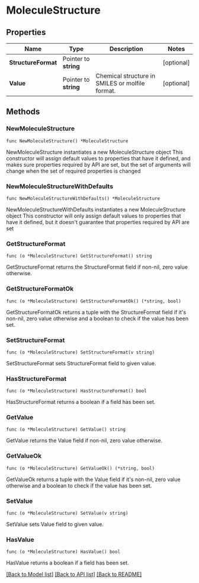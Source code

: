 # MoleculeStructure

## Properties

Name | Type | Description | Notes
------------ | ------------- | ------------- | -------------
**StructureFormat** | Pointer to **string** |  | [optional] 
**Value** | Pointer to **string** | Chemical structure in SMILES or molfile format. | [optional] 

## Methods

### NewMoleculeStructure

`func NewMoleculeStructure() *MoleculeStructure`

NewMoleculeStructure instantiates a new MoleculeStructure object
This constructor will assign default values to properties that have it defined,
and makes sure properties required by API are set, but the set of arguments
will change when the set of required properties is changed

### NewMoleculeStructureWithDefaults

`func NewMoleculeStructureWithDefaults() *MoleculeStructure`

NewMoleculeStructureWithDefaults instantiates a new MoleculeStructure object
This constructor will only assign default values to properties that have it defined,
but it doesn't guarantee that properties required by API are set

### GetStructureFormat

`func (o *MoleculeStructure) GetStructureFormat() string`

GetStructureFormat returns the StructureFormat field if non-nil, zero value otherwise.

### GetStructureFormatOk

`func (o *MoleculeStructure) GetStructureFormatOk() (*string, bool)`

GetStructureFormatOk returns a tuple with the StructureFormat field if it's non-nil, zero value otherwise
and a boolean to check if the value has been set.

### SetStructureFormat

`func (o *MoleculeStructure) SetStructureFormat(v string)`

SetStructureFormat sets StructureFormat field to given value.

### HasStructureFormat

`func (o *MoleculeStructure) HasStructureFormat() bool`

HasStructureFormat returns a boolean if a field has been set.

### GetValue

`func (o *MoleculeStructure) GetValue() string`

GetValue returns the Value field if non-nil, zero value otherwise.

### GetValueOk

`func (o *MoleculeStructure) GetValueOk() (*string, bool)`

GetValueOk returns a tuple with the Value field if it's non-nil, zero value otherwise
and a boolean to check if the value has been set.

### SetValue

`func (o *MoleculeStructure) SetValue(v string)`

SetValue sets Value field to given value.

### HasValue

`func (o *MoleculeStructure) HasValue() bool`

HasValue returns a boolean if a field has been set.


[[Back to Model list]](../README.md#documentation-for-models) [[Back to API list]](../README.md#documentation-for-api-endpoints) [[Back to README]](../README.md)


